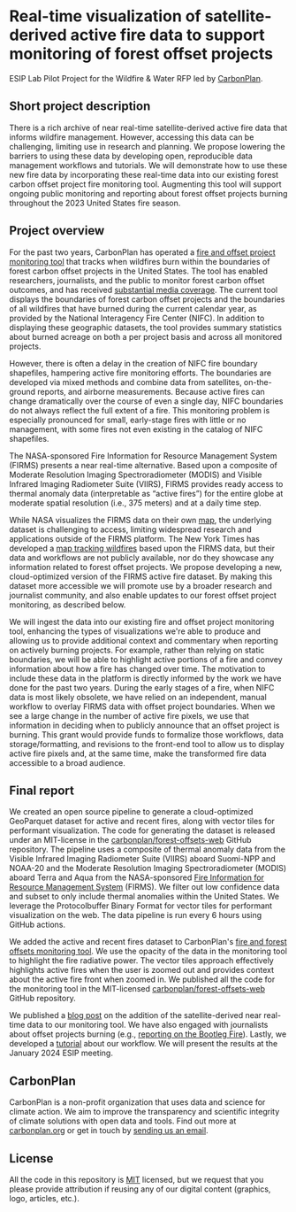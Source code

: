 # Real-time visualization of satellite-derived active fire data to support monitoring of forest offset projects

ESIP Lab Pilot Project for the Wildfire & Water RFP led by [CarbonPlan](https://carbonplan.org/).

## Short project description

There is a rich archive of near real-time satellite-derived active fire data that informs wildfire management. However, accessing this data can be challenging, limiting use in research and planning. We propose lowering the barriers to using these data by developing open, reproducible data management workflows and tutorials. We will demonstrate how to use these new fire data by incorporating these real-time data into our existing forest carbon offset project fire monitoring tool. Augmenting this tool will support ongoing public monitoring and reporting about forest offset projects burning throughout the 2023 United States fire season.

## Project overview

For the past two years, CarbonPlan has operated a [fire and offset project monitoring tool](https://carbonplan.org/research/forest-offsets-fires) that tracks when wildfires burn within the boundaries of forest carbon offset projects in the United States. The tool has enabled researchers, journalists, and the public to monitor forest carbon offset outcomes, and has received [substantial media coverage](https://www.nytimes.com/2021/08/23/us/wildfires-carbon-offsets.html). The current tool displays the boundaries of forest carbon offset projects and the boundaries of all wildfires that have burned during the current calendar year, as provided by the National Interagency Fire Center (NIFC). In addition to displaying these geographic datasets, the tool provides summary statistics about burned acreage on both a per project basis and across all monitored projects.

However, there is often a delay in the creation of NIFC fire boundary shapefiles, hampering active fire monitoring efforts. The boundaries are developed via mixed methods and combine data from satellites, on-the-ground reports, and airborne measurements. Because active fires can change dramatically over the course of even a single day, NIFC boundaries do not always reflect the full extent of a fire. This monitoring problem is especially pronounced for small, early-stage fires with little or no management, with some fires not even existing in the catalog of NIFC shapefiles.

The NASA-sponsored Fire Information for Resource Management System (FIRMS) presents a near real-time alternative. Based upon a composite of Moderate Resolution Imaging Spectroradiometer (MODIS) and Visible Infrared Imaging Radiometer Suite (VIIRS), FIRMS provides ready access to thermal anomaly data (interpretable as “active fires”) for the entire globe at moderate spatial resolution (i.e., 375 meters) and at a daily time step.

While NASA visualizes the FIRMS data on their own [map](https://firms.modaps.eosdis.nasa.gov/map/#d:24hrs;@0.0,0.0,3z), the underlying dataset is challenging to access, limiting widespread research and applications outside of the FIRMS platform. The New York Times has developed a [map tracking wildfires](https://www.nytimes.com/interactive/2022/us/fire-tracker-maps.html) based upon the FIRMS data, but their data and workflows are not publicly available, nor do they showcase any information related to forest offset projects. We propose developing a new, cloud-optimized version of the FIRMS active fire dataset. By making this dataset more accessible we will promote use by a broader research and journalist community, and also enable updates to our forest offset project monitoring, as described below.

We will ingest the data into our existing fire and offset project monitoring tool, enhancing the types of visualizations we're able to produce and allowing us to provide additional context and commentary when reporting on actively burning projects. For example, rather than relying on static boundaries, we will be able to highlight active portions of a fire and convey information about how a fire has changed over time. The motivation to include these data in the platform is directly informed by the work we have done for the past two years. During the early stages of a fire, when NIFC data is most likely obsolete, we have relied on an independent, manual workflow to overlay FIRMS data with offset project boundaries. When we see a large change in the number of active fire pixels, we use that information in deciding when to publicly announce that an offset project is burning. This grant would provide funds to formalize those workflows, data storage/formatting, and revisions to the front-end tool to allow us to display active fire pixels and, at the same time, make the transformed fire data accessible to a broad audience.

## Final report

We created an open source pipeline to generate a cloud-optimized GeoParquet dataset for active and recent fires, along with vector tiles for performant visualization. The code for generating the dataset is released under an MIT-license in the [carbonplan/forest-offsets-web](https://github.com/carbonplan/forest-offsets-fires) GitHub repository. The pipeline uses a composite of thermal anomaly data from the Visible Infrared Imaging Radiometer Suite (VIIRS) aboard Suomi-NPP and NOAA-20 and the Moderate Resolution Imaging Spectroradiometer (MODIS) aboard Terra and Aqua from the NASA-sponsored [Fire Information for Resource Management System](https://firms.modaps.eosdis.nasa.gov/) (FIRMS). We filter out low confidence data and subset to only include thermal anomalies within the United States. We leverage the Protocolbuffer Binary Format for vector tiles for performant visualization on the web. The data pipeline is run every 6 hours using GitHub actions.

We added the active and recent fires dataset to CarbonPlan's [fire and forest offsets monitoring tool](https://carbonplan.org/research/forest-offsets-fires). We use the opacity of the data in the monitoring tool to highlight the fire radiative power. The vector tiles approach effectively highlights active fires when the user is zoomed out and provides context about the active fire front when zoomed in. We published all the code for the monitoring tool in the MIT-licensed [carbonplan/forest-offsets-web](https://github.com/carbonplan/forest-offsets-web) GitHub repository.

We published a [blog post](https://carbonplan.org/blog/forest-offsets-firms) on the addition of the satellite-derived near real-time data to our monitoring tool. We have also engaged with journalists about offset projects burning (e.g., [reporting on the Bootleg Fire](https://www.opb.org/article/2023/08/02/climate-change-carbon-offset-oregon/)). Lastly, we developed a [tutorial](tutorial/fire-monitoring.ipynb) about our workflow. We will present the results at the January 2024 ESIP meeting.

## CarbonPlan

CarbonPlan is a non-profit organization that uses data and science for climate action. We aim to improve the transparency and scientific integrity of climate solutions with open data and tools. Find out more at [carbonplan.org](https://carbonplan.org/) or get in touch by [sending us an email](mailto:hello@carbonplan.org).

## License

All the code in this repository is [MIT](https://choosealicense.com/licenses/mit/) licensed, but we request that you please provide attribution if reusing any of our digital content (graphics, logo, articles, etc.).

